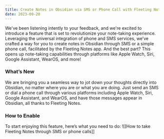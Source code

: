 ```yaml
---
title: Create Notes in Obsidian via SMS or Phone Call with Fleeting Notes
date: 2023-09-20
---
```

We've been listening intently to your feedback, and we're excited to introduce a feature that is set to revolutionize your note-taking experience. Leveraging the universal integration of phone and SMS services, we've crafted a way for you to create notes in Obsidian through SMS or a simple phone call, facilitated by the Fleeting Notes app. And the best part? This opens up note-taking capabilities through platforms like Apple Watch, Siri, Google Assistant, WearOS, and more!

### What’s New

We are bringing you a seamless way to jot down your thoughts directly into Obsidian, no matter where you are or what you are doing. Just send an SMS or dial a phone call through various platforms including Apple Watch, Siri, Google Assistant, and WearOS, and have those messages appear in Obsidian, all thanks to Fleeting Notes.

### **How to Enable**

To start enjoying this feature, here’s what you need to do:
  ![[How to take Fleeting Notes through SMS or phone calls]]